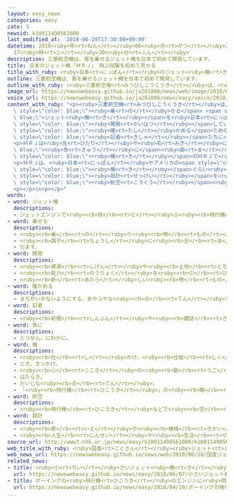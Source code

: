 ```yaml
---
layout: easy_news
categories: easy
cate: 5
newsid: k10011498561000
last_modified_at: '2018-06-29T17:30:00+09:00'
datetime: 2018<ruby>年<rt>ねん</rt></ruby>06<ruby>月<rt>がつ</rt></ruby>29<ruby>日<rt>にち</rt></ruby>
  17<ruby>時<rt>じ</rt></ruby>30<ruby>分<rt>ふん</rt></ruby>
description: 三菱航空機は、客を乗せるジェット機を日本で初めて開発しています。
title: 日本のジェット機「ＭＲＪ」　飛ぶ試験を初めて見せる
title_with_ruby: <ruby>日本<rt>にっぽん</rt></ruby>のジェット<ruby>機<rt>き</rt></ruby>「ＭＲＪ」　<ruby>飛<rt>と</rt></ruby>ぶ<ruby>試験<rt>しけん</rt></ruby>を<ruby>初<rt>はじ</rt></ruby>めて<ruby>見<rt>み</rt></ruby>せる
outline: 三菱航空機は、客を乗せるジェット機を日本で初めて開発しています。
outline_with_ruby: <ruby>三菱航空機<rt>みつびしこうくうき</rt></ruby>は、<ruby>客<rt>きゃく</rt></ruby>を<ruby>乗<rt>の</rt></ruby>せるジェット<ruby>機<rt>き</rt></ruby>を<ruby>日本<rt>にっぽん</rt></ruby>で<ruby>初<rt>はじ</rt></ruby>めて<ruby>開発<rt>かいはつ</rt></ruby>しています。
image_url: https://newswebeasy.github.io/ja201806/news/web/image/2018/06/28/K10011498561_1806281121_1806281129_01_02.jpg
voice_url: https://newswebeasy.github.io/ja201806/news/easy/voice/2018/06/29/k10011498561000.mp4
content_with_ruby: "<p><ruby>三菱航空機<rt>みつびしこうくうき</rt></ruby>は、<ruby>客<rt>きゃく</rt></ruby>を<span\
  \ style=\"color: blue;\"><ruby>乗<rt>の</rt></ruby>せる</span> <span style=\"color:\
  \ blue;\">ジェット<ruby>機<rt>き</rt></ruby></span>を<ruby>日本<rt>にっぽん</rt></ruby>で<ruby>初<rt>はじ</rt></ruby>めて<span\
  \ style=\"color: blue;\"><ruby>開発<rt>かいはつ</rt></ruby></span>しています。「ＭＲＪ」という<ruby>名前<rt>なまえ</rt></ruby>の<ruby>飛行機<rt>ひこうき</rt></ruby>で、<ruby>安全<rt>あんぜん</rt></ruby>を<span\
  \ style=\"color: blue;\"><ruby>確<rt>たし</rt></ruby>かめる</span>ための<ruby>試験<rt>しけん</rt></ruby>をアメリカで<ruby>行<rt>おこな</rt></ruby>っています。６<ruby>月<rt>がつ</rt></ruby>２７<ruby>日<rt>にち</rt></ruby>、テレビや<ruby>新聞<rt>しんぶん</rt></ruby>の<span\
  \ style=\"color: blue;\"><ruby>記者<rt>きしゃ</rt></ruby></span>たちに<ruby>初<rt>はじ</rt></ruby>めてＭＲＪの<ruby>試験<rt>しけん</rt></ruby>を<ruby>見<rt>み</rt></ruby>せました。</p>\n\
  <p>ＭＲＪは<ruby>左<rt>ひだり</rt></ruby>や<ruby>右<rt>みぎ</rt></ruby>に<span style=\"color:\
  \ blue;\"><ruby>急<rt>きゅう</rt></ruby>に</span><ruby>曲<rt>ま</rt></ruby>がったり、<ruby>速<rt>はや</rt></ruby>さや<ruby>高<rt>たか</rt></ruby>さを<ruby>変<rt>か</rt></ruby>えたりして<ruby>飛<rt>と</rt></ruby>びました。<ruby>三菱航空機<rt>みつびしこうくうき</rt></ruby>は、４<span\
  \ style=\"color: blue;\"><ruby>機<rt>き</rt></ruby></span>のＭＲＪで<ruby>試験<rt>しけん</rt></ruby>を<ruby>行<rt>おこな</rt></ruby>っていて、<ruby>試験<rt>しけん</rt></ruby>で<ruby>必要<rt>ひつよう</rt></ruby>な<ruby>時間<rt>じかん</rt></ruby>の<ruby>半分<rt>はんぶん</rt></ruby><ruby>以上<rt>いじょう</rt></ruby>を<ruby>飛<rt>と</rt></ruby>んだと<ruby>話<rt>はな</rt></ruby>しています。</p>\n\
  <p>ＭＲＪは、<ruby>日本<rt>にっぽん</rt></ruby>やアメリカの<span style=\"color: blue;\"><ruby>航空<rt>こうくう</rt></ruby></span><ruby>会社<rt>がいしゃ</rt></ruby>などが４００<span\
  \ style=\"color: blue;\"><ruby>機<rt>き</rt></ruby></span>ぐらい<ruby>買<rt>か</rt></ruby>うことになっています。しかし、<span\
  \ style=\"color: blue;\"><ruby>設計<rt>せっけい</rt></ruby></span>を<ruby>変<rt>か</rt></ruby>えたりしたため、ＭＲＪを<span\
  \ style=\"color: blue;\"><ruby>航空<rt>こうくう</rt></ruby></span><ruby>会社<rt>がいしゃ</rt></ruby>などに<ruby>届<rt>とど</rt></ruby>ける<ruby>約束<rt>やくそく</rt></ruby>の<ruby>日<rt>ひ</rt></ruby>は５<ruby>回<rt>かい</rt></ruby>も<ruby>遅<rt>おく</rt></ruby>れていて、２０２０<ruby>年<rt>ねん</rt></ruby>になりそうです。</p>\n\
  <p></p>\n<p></p>"
words:
- word: ジェット機
  descriptions:
  - ジェットエンジンで<ruby><rb>飛</rb><rt>と</rt></ruby>ぶ<ruby><rb>飛行機</rb><rt>ひこうき</rt></ruby>。
- word: 乗せる
  descriptions:
  - <ruby><rb>乗</rb><rt>の</rt></ruby>り<ruby><rb>物</rb><rt>もの</rt></ruby>や<ruby><rb>動物</rb><rt>どうぶつ</rt></ruby>などに<ruby><rb>人</rb><rt>ひと</rt></ruby>や<ruby><rb>物</rb><rt>もの</rt></ruby>を<ruby><rb>積</rb><rt>つ</rt></ruby>む。
  - <ruby><rb>調子</rb><rt>ちょうし</rt></ruby>に<ruby><rb>合</rb><rt>あ</rt></ruby>わせる。
  - だます。
- word: 開発
  descriptions:
  - <ruby><rb>資源</rb><rt>しげん</rt></ruby>や<ruby><rb>土地</rb><rt>とち</rt></ruby>などを<ruby><rb>生活</rb><rt>せいかつ</rt></ruby>に<ruby><rb>役立</rb><rt>やくだ</rt></ruby>つようにすること。
  - <ruby><rb>能力</rb><rt>のうりょく</rt></ruby>を<ruby><rb>引</rb><rt>ひ</rt></ruby>き<ruby><rb>出</rb><rt>だ</rt></ruby>して<ruby><rb>育</rb><rt>そだ</rt></ruby>てること。
  - <ruby><rb>新</rb><rt>あたら</rt></ruby>しい<ruby><rb>物</rb><rt>もの</rt></ruby>を<ruby><rb>作</rb><rt>つく</rt></ruby>り<ruby><rb>出</rb><rt>だ</rt></ruby>すこと。
- word: 確かめる
  descriptions:
  - まちがいがないようにする。あやふやな<ruby><rb>点</rb><rt>てん</rt></ruby>を、はっきりさせる。
- word: 記者
  descriptions:
  - <ruby><rb>新聞</rb><rt>しんぶん</rt></ruby>や<ruby><rb>雑誌</rb><rt>ざっし</rt></ruby>などの<ruby><rb>記事</rb><rt>きじ</rt></ruby>を、<ruby><rb>取材</rb><rt>しゅざい</rt></ruby>したり<ruby><rb>書</rb><rt>か</rt></ruby>いたりする<ruby><rb>人</rb><rt>ひと</rt></ruby>。
- word: 急に
  descriptions:
  - とつぜん。にわかに。
- word: 機
  descriptions:
  - <ruby><rb>仕</rb><rt>し</rt></ruby>かけ。<ruby><rb>仕組</rb><rt>しく</rt></ruby>み。
  - とき。きっかけ。
  - <ruby><rb>心</rb><rt>こころ</rt></ruby>の<ruby><rb>動</rb><rt>うご</rt></ruby>き。
  - はたらき。
  - だいじな<ruby><rb>点</rb><rt>てん</rt></ruby>。
  - 「<ruby><rb>飛行機</rb><rt>ひこうき</rt></ruby>」の<ruby><rb>略</rb><rt>りゃく</rt></ruby>。また、<ruby><rb>飛行機</rb><rt>ひこうき</rt></ruby>を<ruby><rb>数</rb><rt>かぞ</rt></ruby>えることば。
- word: 航空
  descriptions:
  - <ruby><rb>飛行機</rb><rt>ひこうき</rt></ruby>などで<ruby><rb>空</rb><rt>そら</rt></ruby>を<ruby><rb>飛</rb><rt>と</rt></ruby>ぶこと。
- word: 設計
  descriptions:
  - <ruby><rb>家</rb><rt>いえ</rt></ruby>や<ruby><rb>機械</rb><rt>きかい</rt></ruby>などを<ruby><rb>作</rb><rt>つく</rt></ruby>るとき、その<ruby><rb>計画</rb><rt>けいかく</rt></ruby>を<ruby><rb>細</rb><rt>こま</rt></ruby>かく<ruby><rb>図</rb><rt>ず</rt></ruby>にかくこと。また、その<ruby><rb>計画</rb><rt>けいかく</rt></ruby>。
  - <ruby><rb>人生</rb><rt>じんせい</rt></ruby>や<ruby><rb>生活</rb><rt>せいかつ</rt></ruby>などの<ruby><rb>計画</rb><rt>けいかく</rt></ruby>を<ruby><rb>立</rb><rt>た</rt></ruby>てること。
source_url: http://www3.nhk.or.jp/news/easy/k10011498561000/k10011498561000.html
web_title_with_ruby: <ruby>国産<rt>こくさん</rt></ruby><ruby>ジェット<rt>じぇっと</rt></ruby><ruby>旅客機<rt>りょかっき</rt></ruby>「ＭＲＪ」<ruby>飛行<rt>ひこう</rt></ruby><ruby>試験<rt>しけん</rt></ruby>を<ruby>初公開<rt>はつこうかい</rt></ruby>
web_news_url: https://newswebeasy.github.io/news/web/2018/06/28/国産ジェット旅客機MRJ飛行試験を初公開
related_news:
- title: <ruby>小<rt>ちい</rt></ruby>さいジェット<ruby>機<rt>き</rt></ruby>「ホンダジェット」を<ruby>日本<rt>にっぽん</rt></ruby>でも<ruby>売<rt>う</rt></ruby>る
  url: https://newswebeasy.github.io/news/easy/2018/06/07/小さいジェット機ホンダジェットを日本でも売る
- title: ボーイングの<ruby>飛行機<rt>ひこうき</rt></ruby>のエンジンに<ruby>問題<rt>もんだい</rt></ruby>が<ruby>起<rt>お</rt></ruby>こる<ruby>可能性<rt>かのうせい</rt></ruby>
  url: https://newswebeasy.github.io/news/easy/2018/04/19/ボーイングの飛行機のエンジンに問題が起こる可能性
...
```


